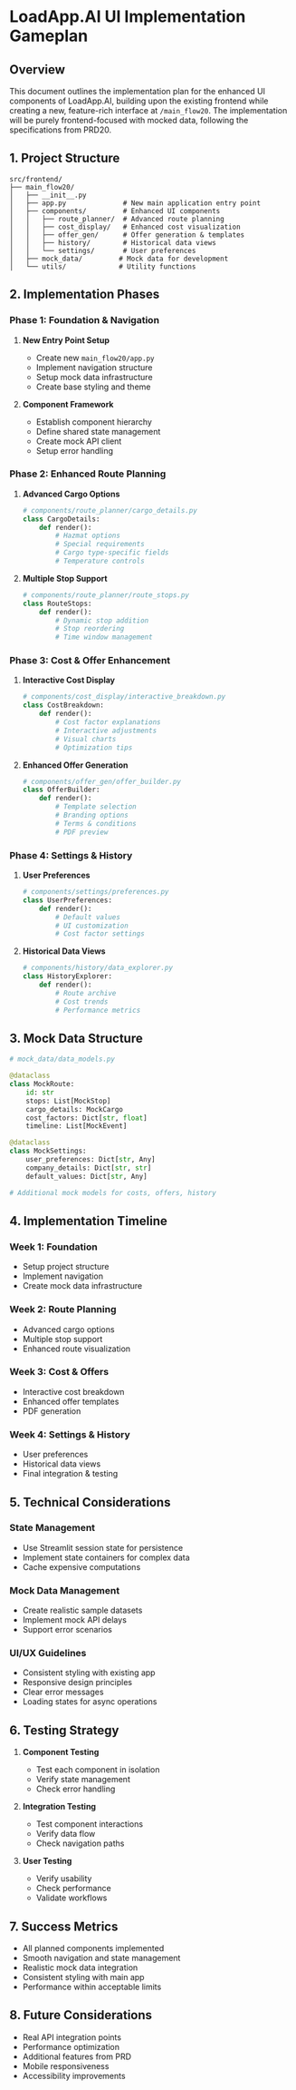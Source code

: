 # LoadApp.AI UI Implementation Gameplan

## Overview

This document outlines the implementation plan for the enhanced UI components of LoadApp.AI, building upon the existing frontend while creating a new, feature-rich interface at `/main_flow20`. The implementation will be purely frontend-focused with mocked data, following the specifications from PRD20.

## 1. Project Structure

```
src/frontend/
├── main_flow20/
│   ├── __init__.py
│   ├── app.py              # New main application entry point
│   ├── components/         # Enhanced UI components
│   │   ├── route_planner/  # Advanced route planning
│   │   ├── cost_display/   # Enhanced cost visualization
│   │   ├── offer_gen/      # Offer generation & templates
│   │   ├── history/        # Historical data views
│   │   └── settings/       # User preferences
│   ├── mock_data/         # Mock data for development
│   └── utils/             # Utility functions
```

## 2. Implementation Phases

### Phase 1: Foundation & Navigation

1. **New Entry Point Setup**
   - Create new `main_flow20/app.py`
   - Implement navigation structure
   - Setup mock data infrastructure
   - Create base styling and theme

2. **Component Framework**
   - Establish component hierarchy
   - Define shared state management
   - Create mock API client
   - Setup error handling

### Phase 2: Enhanced Route Planning

1. **Advanced Cargo Options**
   ```python
   # components/route_planner/cargo_details.py
   class CargoDetails:
       def render():
           # Hazmat options
           # Special requirements
           # Cargo type-specific fields
           # Temperature controls
   ```

2. **Multiple Stop Support**
   ```python
   # components/route_planner/route_stops.py
   class RouteStops:
       def render():
           # Dynamic stop addition
           # Stop reordering
           # Time window management
   ```

### Phase 3: Cost & Offer Enhancement

1. **Interactive Cost Display**
   ```python
   # components/cost_display/interactive_breakdown.py
   class CostBreakdown:
       def render():
           # Cost factor explanations
           # Interactive adjustments
           # Visual charts
           # Optimization tips
   ```

2. **Enhanced Offer Generation**
   ```python
   # components/offer_gen/offer_builder.py
   class OfferBuilder:
       def render():
           # Template selection
           # Branding options
           # Terms & conditions
           # PDF preview
   ```

### Phase 4: Settings & History

1. **User Preferences**
   ```python
   # components/settings/preferences.py
   class UserPreferences:
       def render():
           # Default values
           # UI customization
           # Cost factor settings
   ```

2. **Historical Data Views**
   ```python
   # components/history/data_explorer.py
   class HistoryExplorer:
       def render():
           # Route archive
           # Cost trends
           # Performance metrics
   ```

## 3. Mock Data Structure

```python
# mock_data/data_models.py

@dataclass
class MockRoute:
    id: str
    stops: List[MockStop]
    cargo_details: MockCargo
    cost_factors: Dict[str, float]
    timeline: List[MockEvent]

@dataclass
class MockSettings:
    user_preferences: Dict[str, Any]
    company_details: Dict[str, str]
    default_values: Dict[str, Any]

# Additional mock models for costs, offers, history
```

## 4. Implementation Timeline

### Week 1: Foundation
- Setup project structure
- Implement navigation
- Create mock data infrastructure

### Week 2: Route Planning
- Advanced cargo options
- Multiple stop support
- Enhanced route visualization

### Week 3: Cost & Offers
- Interactive cost breakdown
- Enhanced offer templates
- PDF generation

### Week 4: Settings & History
- User preferences
- Historical data views
- Final integration & testing

## 5. Technical Considerations

### State Management
- Use Streamlit session state for persistence
- Implement state containers for complex data
- Cache expensive computations

### Mock Data Management
- Create realistic sample datasets
- Implement mock API delays
- Support error scenarios

### UI/UX Guidelines
- Consistent styling with existing app
- Responsive design principles
- Clear error messages
- Loading states for async operations

## 6. Testing Strategy

1. **Component Testing**
   - Test each component in isolation
   - Verify state management
   - Check error handling

2. **Integration Testing**
   - Test component interactions
   - Verify data flow
   - Check navigation paths

3. **User Testing**
   - Verify usability
   - Check performance
   - Validate workflows

## 7. Success Metrics

- All planned components implemented
- Smooth navigation and state management
- Realistic mock data integration
- Consistent styling with main app
- Performance within acceptable limits

## 8. Future Considerations

- Real API integration points
- Performance optimization
- Additional features from PRD
- Mobile responsiveness
- Accessibility improvements

